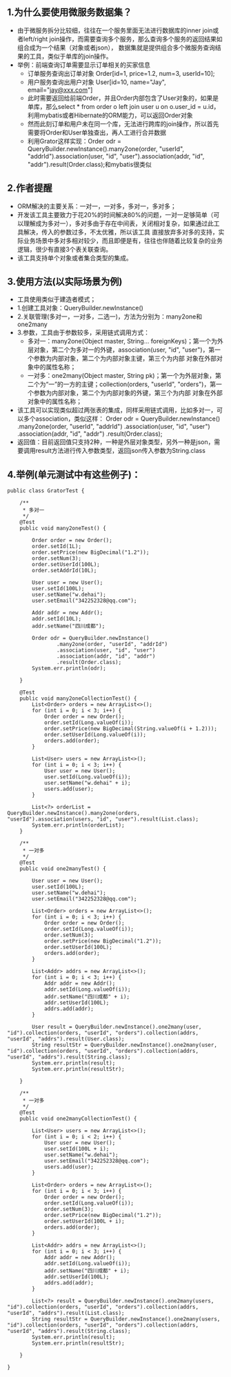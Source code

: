 ## 1.为什么要使用微服务数据集？
* 由于微服务拆分比较细，往往在一个服务里面无法进行数据库的inner join或者left/right join操作，而需要查询多个服务，那么查询多个服务的返回结果如组合成为一个结果（对象或者json），
数据集就是提供组合多个微服务查询结果的工具，类似于单库的join操作。
* 举例：前端查询订单需要显示订单相关的买家信息
    * 订单服务查询出订单对象 Order[id=1, price=1.2, num=3, userId=10];
    * 用户服务查询出用户对象 User[id=10, name="Jay", email="jay@xxx.com"]
    * 此时需要返回给前端Order，并且Order内部包含了User对象的，如果是单库，那么select * from order o left join user u on o.user_id = u.id，利用mybatis或者Hibernate的ORM能力，可以返回Order对象
    * 然而此刻订单和用户未在同一个库，无法进行跨库的join操作，所以首先需要将Order和User单独查出，再人工进行合并数据
    * 利用Grator这样实现：Order odr = QueryBuilder.newInstance().many2one(order, "userId", "addrId").association(user, "id", "user").association(addr, "id", "addr").result(Order.class);和mybatis很类似
## 2.作者提醒
* ORM解决的主要关系：一对一，一对多，多对一，多对多；
* 开发该工具主要致力于花20%的时间解决80%的问题，一对一足够简单（可以理解成为多对一），多对多由于存在中间表，关闭相对复杂，如果通过此工具解决，传入的参数过多，不太优雅，所以该工具
直接放弃多对多的支持，实际业务场景中多对多相对较少，而且即便是有，往往也伴随着比较复杂的业务逻辑，很少有直接3个表关联查询。
* 该工具支持单个对象或者集合类型的集成。
## 3.使用方法(以实际场景为例)
* 工具使用类似于建造者模式；
* 1.创建工具对象：QueryBuilder.newInstance()
* 2.关联管理(多对一，一对多，二选一)，方法为分别为：many2one和one2many
* 3.参数，工具由于参数较多，采用链式调用方式：
    * 多对一：many2one(Object master, String... foreignKeys)；第一个为外层对象，第二个为多对一的外键，association(user, "id", "user")，第一个参数为内部对象，第二个为内部对象主键，第三个为内部
    对象在外部对象中的属性名称；
    * 一对多：one2many(Object master, String pk)；第一个为外层对象，第二个为“一”的一方的主键；collection(orders, "userId", "orders")，第一个参数为内部对象，第二个为内部对象的外键，第三个为内部
    对象在外部对象中的属性名称；
* 该工具可以实现类似超过两张表的集成，同样采用链式调用，比如多对一，可以多个association，类似这样：
        Order odr = QueryBuilder.newInstance()
                .many2one(order, "userId", "addrId")
                .association(user, "id", "user")
                .association(addr, "id", "addr")
                .result(Order.class);
* 返回值：目前返回值只支持2种，一种是外层对象类型，另外一种是json，需要调用result方法进行传入参数类型，返回json传入参数为String.class
## 4.举例(单元测试中有这些例子)：
```
public class GratorTest {

    /**
     * 多对一
     */
    @Test
    public void many2oneTest() {

        Order order = new Order();
        order.setId(1L);
        order.setPrice(new BigDecimal("1.2"));
        order.setNum(3);
        order.setUserId(100L);
        order.setAddrId(10L);

        User user = new User();
        user.setId(100L);
        user.setName("w.dehai");
        user.setEmail("342252328@qq.com");

        Addr addr = new Addr();
        addr.setId(10L);
        addr.setName("四川成都");

        Order odr = QueryBuilder.newInstance()
                .many2one(order, "userId", "addrId")
                .association(user, "id", "user")
                .association(addr, "id", "addr")
                .result(Order.class);
        System.err.println(odr);

    }
    
    @Test
    public void many2oneCollectionTest() {
        List<Order> orders = new ArrayList<>();
        for (int i = 0; i < 3; i++) {
            Order order = new Order();
            order.setId(Long.valueOf(i));
            order.setPrice(new BigDecimal(String.valueOf(i + 1.2)));
            order.setUserId(Long.valueOf(i));
            orders.add(order);
        }
        
        List<User> users = new ArrayList<>();
        for (int i = 0; i < 3; i++) {
            User user = new User();
            user.setId(Long.valueOf(i));
            user.setName("w.dehai" + i);
            users.add(user);
        }
        
        List<?> orderList = QueryBuilder.newInstance().many2one(orders, "userId").association(users, "id", "user").result(List.class);
        System.err.println(orderList);
    }

    /**
     * 一对多
     */
    @Test
    public void one2manyTest() {

        User user = new User();
        user.setId(100L);
        user.setName("w.dehai");
        user.setEmail("342252328@qq.com");

        List<Order> orders = new ArrayList<>();
        for (int i = 0; i < 3; i++) {
            Order order = new Order();
            order.setId(Long.valueOf(i));
            order.setNum(3);
            order.setPrice(new BigDecimal("1.2"));
            order.setUserId(100L);
            orders.add(order);
        }

        List<Addr> addrs = new ArrayList<>();
        for (int i = 0; i < 3; i++) {
            Addr addr = new Addr();
            addr.setId(Long.valueOf(i));
            addr.setName("四川成都" + i);
            addr.setUserId(100L);
            addrs.add(addr);
        }

        User result = QueryBuilder.newInstance().one2many(user, "id").collection(orders, "userId", "orders").collection(addrs, "userId", "addrs").result(User.class);
        String resultStr = QueryBuilder.newInstance().one2many(user, "id").collection(orders, "userId", "orders").collection(addrs, "userId", "addrs").result(String.class);
        System.err.println(result);
        System.err.println(resultStr);

    }
    
    /**
     * 一对多
     */
    @Test
    public void one2manyCollectionTest() {

        List<User> users = new ArrayList<>();
        for (int i = 0; i < 2; i++) {
            User user = new User();
            user.setId(100L + i);
            user.setName("w.dehai");
            user.setEmail("342252328@qq.com");
            users.add(user);
        }

        List<Order> orders = new ArrayList<>();
        for (int i = 0; i < 3; i++) {
            Order order = new Order();
            order.setId(Long.valueOf(i));
            order.setNum(3);
            order.setPrice(new BigDecimal("1.2"));
            order.setUserId(100L + i);
            orders.add(order);
        }

        List<Addr> addrs = new ArrayList<>();
        for (int i = 0; i < 3; i++) {
            Addr addr = new Addr();
            addr.setId(Long.valueOf(i));
            addr.setName("四川成都" + i);
            addr.setUserId(100L);
            addrs.add(addr);
        }

        List<?> result = QueryBuilder.newInstance().one2many(users, "id").collection(orders, "userId", "orders").collection(addrs, "userId", "addrs").result(List.class);
        String resultStr = QueryBuilder.newInstance().one2many(users, "id").collection(orders, "userId", "orders").collection(addrs, "userId", "addrs").result(String.class);
        System.err.println(result);
        System.err.println(resultStr);

    }

}
```